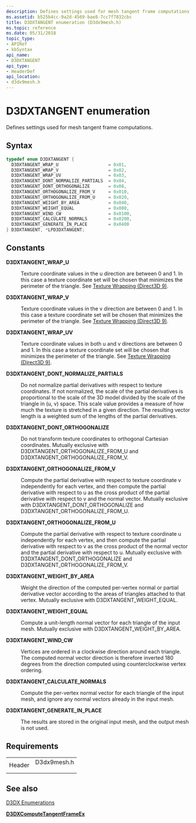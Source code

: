 ```yaml
---
description: Defines settings used for mesh tangent frame computations.
ms.assetid: b525b4cc-9a2d-4569-bae8-7cc7f7832cbc
title: D3DXTANGENT enumeration (D3dx9mesh.h)
ms.topic: reference
ms.date: 05/31/2018
topic_type: 
- APIRef
- kbSyntax
api_name: 
- D3DXTANGENT
api_type: 
- HeaderDef
api_location: 
- d3dx9mesh.h
---
```


# D3DXTANGENT enumeration

Defines settings used for mesh tangent frame computations.

## Syntax


```C++
typedef enum D3DXTANGENT { 
  D3DXTANGENT_WRAP_U                   = 0x01,
  D3DXTANGENT_WRAP_V                   = 0x02,
  D3DXTANGENT_WRAP_UV                  = 0x03,
  D3DXTANGENT_DONT_NORMALIZE_PARTIALS  = 0x04,
  D3DXTANGENT_DONT_ORTHOGONALIZE       = 0x08,
  D3DXTANGENT_ORTHOGONALIZE_FROM_V     = 0x010,
  D3DXTANGENT_ORTHOGONALIZE_FROM_U     = 0x020,
  D3DXTANGENT_WEIGHT_BY_AREA           = 0x040,
  D3DXTANGENT_WEIGHT_EQUAL             = 0x080,
  D3DXTANGENT_WIND_CW                  = 0x0100,
  D3DXTANGENT_CALCULATE_NORMALS        = 0x0200,
  D3DXTANGENT_GENERATE_IN_PLACE        = 0x0400
} D3DXTANGENT, *LPD3DXTANGENT;
```



## Constants

<dl> <dt>

<span id="D3DXTANGENT_WRAP_U"></span><span id="d3dxtangent_wrap_u"></span>**D3DXTANGENT\_WRAP\_U**
</dt> <dd>

Texture coordinate values in the u direction are between 0 and 1. In this case a texture coordinate set will be chosen that minimizes the perimeter of the triangle. See [Texture Wrapping (Direct3D 9)](texture-wrapping.md).

</dd> <dt>

<span id="D3DXTANGENT_WRAP_V"></span><span id="d3dxtangent_wrap_v"></span>**D3DXTANGENT\_WRAP\_V**
</dt> <dd>

Texture coordinate values in the v direction are between 0 and 1. In this case a texture coordinate set will be chosen that minimizes the perimeter of the triangle. See [Texture Wrapping (Direct3D 9)](texture-wrapping.md).

</dd> <dt>

<span id="D3DXTANGENT_WRAP_UV"></span><span id="d3dxtangent_wrap_uv"></span>**D3DXTANGENT\_WRAP\_UV**
</dt> <dd>

Texture coordinate values in both u and v directions are between 0 and 1. In this case a texture coordinate set will be chosen that minimizes the perimeter of the triangle. See [Texture Wrapping (Direct3D 9)](texture-wrapping.md).

</dd> <dt>

<span id="D3DXTANGENT_DONT_NORMALIZE_PARTIALS"></span><span id="d3dxtangent_dont_normalize_partials"></span>**D3DXTANGENT\_DONT\_NORMALIZE\_PARTIALS**
</dt> <dd>

Do not normalize partial derivatives with respect to texture coordinates. If not normalized, the scale of the partial derivatives is proportional to the scale of the 3D model divided by the scale of the triangle in (u, v) space. This scale value provides a measure of how much the texture is stretched in a given direction. The resulting vector length is a weighted sum of the lengths of the partial derivatives.

</dd> <dt>

<span id="D3DXTANGENT_DONT_ORTHOGONALIZE"></span><span id="d3dxtangent_dont_orthogonalize"></span>**D3DXTANGENT\_DONT\_ORTHOGONALIZE**
</dt> <dd>

Do not transform texture coordinates to orthogonal Cartesian coordinates. Mutually exclusive with D3DXTANGENT\_ORTHOGONALIZE\_FROM\_U and D3DXTANGENT\_ORTHOGONALIZE\_FROM\_V.

</dd> <dt>

<span id="D3DXTANGENT_ORTHOGONALIZE_FROM_V"></span><span id="d3dxtangent_orthogonalize_from_v"></span>**D3DXTANGENT\_ORTHOGONALIZE\_FROM\_V**
</dt> <dd>

Compute the partial derivative with respect to texture coordinate v independently for each vertex, and then compute the partial derivative with respect to u as the cross product of the partial derivative with respect to v and the normal vector. Mutually exclusive with D3DXTANGENT\_DONT\_ORTHOGONALIZE and D3DXTANGENT\_ORTHOGONALIZE\_FROM\_U.

</dd> <dt>

<span id="D3DXTANGENT_ORTHOGONALIZE_FROM_U"></span><span id="d3dxtangent_orthogonalize_from_u"></span>**D3DXTANGENT\_ORTHOGONALIZE\_FROM\_U**
</dt> <dd>

Compute the partial derivative with respect to texture coordinate u independently for each vertex, and then compute the partial derivative with respect to v as the cross product of the normal vector and the partial derivative with respect to u. Mutually exclusive with D3DXTANGENT\_DONT\_ORTHOGONALIZE and D3DXTANGENT\_ORTHOGONALIZE\_FROM\_V.

</dd> <dt>

<span id="D3DXTANGENT_WEIGHT_BY_AREA"></span><span id="d3dxtangent_weight_by_area"></span>**D3DXTANGENT\_WEIGHT\_BY\_AREA**
</dt> <dd>

Weight the direction of the computed per-vertex normal or partial derivative vector according to the areas of triangles attached to that vertex. Mutually exclusive with D3DXTANGENT\_WEIGHT\_EQUAL.

</dd> <dt>

<span id="D3DXTANGENT_WEIGHT_EQUAL"></span><span id="d3dxtangent_weight_equal"></span>**D3DXTANGENT\_WEIGHT\_EQUAL**
</dt> <dd>

Compute a unit-length normal vector for each triangle of the input mesh. Mutually exclusive with D3DXTANGENT\_WEIGHT\_BY\_AREA.

</dd> <dt>

<span id="D3DXTANGENT_WIND_CW"></span><span id="d3dxtangent_wind_cw"></span>**D3DXTANGENT\_WIND\_CW**
</dt> <dd>

Vertices are ordered in a clockwise direction around each triangle. The computed normal vector direction is therefore inverted 180 degrees from the direction computed using counterclockwise vertex ordering.

</dd> <dt>

<span id="D3DXTANGENT_CALCULATE_NORMALS"></span><span id="d3dxtangent_calculate_normals"></span>**D3DXTANGENT\_CALCULATE\_NORMALS**
</dt> <dd>

Compute the per-vertex normal vector for each triangle of the input mesh, and ignore any normal vectors already in the input mesh.

</dd> <dt>

<span id="D3DXTANGENT_GENERATE_IN_PLACE"></span><span id="d3dxtangent_generate_in_place"></span>**D3DXTANGENT\_GENERATE\_IN\_PLACE**
</dt> <dd>

The results are stored in the original input mesh, and the output mesh is not used.

</dd> </dl>

## Requirements



|                   |                                                                                        |
|-------------------|----------------------------------------------------------------------------------------|
| Header<br/> | <dl> <dt>D3dx9mesh.h</dt> </dl> |



## See also

<dl> <dt>

[D3DX Enumerations](dx9-graphics-reference-d3dx-enums.md)
</dt> <dt>

[**D3DXComputeTangentFrameEx**](d3dxcomputetangentframeex.md)
</dt> </dl>

 

 




